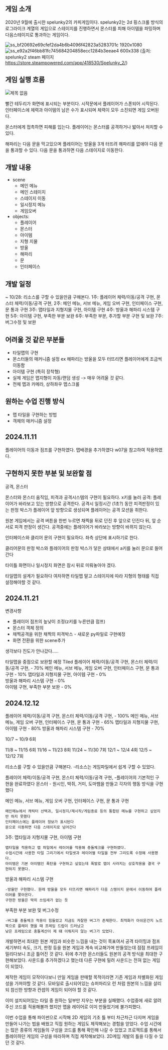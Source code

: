 ## 게임 소개
 2020년 9월에 출시한 spelunky2의 카피게임이다. spelunky2는 2d 횡스크롤 방식의 로그라이크 계열의 게임으로 스테이지를 진행하면서 몬스터를 피해 아이템을 파밍하며 다음스테이지로 통과하는 게임이다.

 ![ss_bf20692e69cfef2da4b6b4096f42823a5283701c 1920x1080](https://github.com/user-attachments/assets/5575ca7a-eb39-4095-b583-a43e030ad55d)
![ss_e92a2f46bb81fc745684204858ecc1284b3eeae4 600x338](https://github.com/user-attachments/assets/e9cc3211-bc4b-4f46-bb7f-7541e3b0ef3d)
(출처: spelunky2 steam 페이지 https://store.steampowered.com/app/418530/Spelunky_2/)
## 게임 실행 흐름

![제목 없음](https://github.com/user-attachments/assets/70227e56-4b8e-4b78-94f5-524e7440e0f8)


 빨간 테두리가 화면에 표시되는 부분이다.
 시작문에서 플레이어가 스폰되어 시작된다. 인터페이스에 체력과 아이템의 남은 수가 표시되며 체력이 모두 소진되면 게임 오버된다.

 몬스터에게 접촉하면 피해를 입는다. 플레이어는 몬스터를 공격하거나 밟아서 처치할 수 있다.

 해파리는 다음 문을 막고있으며 플레이어는 방울을 3개 터뜨려 해파리를 없애야 다음 문을 통과할 수 있다. 
 다음 문을 통과하면 다음 스테이지로 이동한다. 
 
## 개발 내용
  - scene
    - 메인 메뉴
    - 메인 스테이지 
    - 스테이지 이동 
    - 일시정지 메뉴 
    - 게임오버
 - objects:
     - 플레이어
     - 몬스터
     - 아이템
     - 지형 지물
     - 방울
     - 해파리
     - 문
     - 인터페이스
## 개발 일정 
 ~ 10/28: 리소스를 구할 수 있을만큼 구해본다.
 1주: 플레이어 체력/이동/공격 구현, 몬스터 체력/이동/공격 구현, 
 2주: 메인 메뉴, 서브 메뉴, 게임 오버 구현, 인터페이스 구현, 문 통과 구현
 3주: 맵타일과 지형지물 구현, 아이템 구현
 4주: 방울과 해파리 시스템 구현
 5주: 아이템 구현, 부족한 부분 보완
 6주: 부족한 부분, 추가할 부분 구현 및 보완
 7주: 버그수정 및 보완
## 어려울 것 같은 부분들
 - 타일맵의 구현
 - 몬스터들의 매커니즘 설정 ex 해파리는 방울을 모두 터뜨리면 플레이어에게 조금씩 이동함
 - 아이템 구현 (특히 장착형)
 - 실제 게임은 맵지형이 자동/랜덤 생성 -> 매우 어려울 것 같다.
 - 전체 맵과 카메라, 상하좌우 맵스크롤 
## 원하는 수업 진행 방식
 - 맵 타일을 구현하는 방법
 - 객체의 매커니즘 설정


## 2024.11.11
플레이어의 이동과 점프를 구현하였다.
맵배경을 추가하였다
w07을 참고하여 적용하였다.

## 구현하지 못한 부분 및 보완할 점
공격, 몬스터

몬스터와 몬스터 움직임, 피격과 공격시스템의 구현이 필요하다.
x키를 눌러 공격: 플레이어가 바라보고 있는 방향으로 공격한다.
공격시 일정시간 (1초?) 동안 피격판정이 있는 판정 박스가 플레이어 앞 방향으로 생성되며
플레이어는 공격 모션을 취한다.

원본 게임에서는 공격 버튼을 한번 누르면 채찍을 뒤로 던진 후 앞으로 던진다
뒤, 앞 순서로 피격 판정이 생긴다.
공격중에는 플레이어가 바라보는 방향이 바뀌지 않는다.

인터페이스와 클리어 문의 구현이 필요하다.
좌측 상단에 표시하기로 한다.

클리어문의 판정 박스와 플레이어의 판정 박스가 닿은 상태에서 a키를 눌러 문으로 들어간다


타이틀 화면이나 일시정지 화면은 잠시 뒤로 미뤄놓아야 겠다.

타일맵의 설계가 필요하다 여차하면 타일맵 말고 스테이지에 따라 지형의 형태를 직접 설정해야할 것 같다.

## 2024.11.21
변경사항
- 플레이어 점프의 높낮이 조정(z키를 누른만큼 점프)
- 몬스터 객체 정의
- 채찍공격을 위한 채찍의 피격박스 - 새로운 py파일로 구현예정
- 화면 전환을 위한 scene추가 

생각보다 진도가 안나갔다.....

타일맵을 중점으로 보완할 예정 Tiled
  플레이어 체력/이동/공격 구현, 몬스터 체력/이동/공격 구현,           - 70%
  메인 메뉴, 서브 메뉴, 게임 오버 구현, 인터페이스 구현, 문 통과 구현 - 10%
  맵타일과 지형지물 구현, 아이템 구현                                -  0%  
  방울과 해파리 시스템 구현                                          -  0%   
  아이템 구현, 부족한 부분 보완                                      -  0%         
## 2024.12.12
플레이어 체력/이동/공격 구현, 몬스터 체력/이동/공격 구현,           - 100%
메인 메뉴, 서브 메뉴, 게임 오버 구현, 인터페이스 구현, 문 통과 구현 - 65%
맵타일과 지형지물 구현, 아이템 구현                                -  80%
방울과 해파리 시스템 구현                                          -  70% 

10/7 ~ 10/9 	6회

11/8 ~ 11/15 	6회
11/16 ~ 11/23 	8회
11/24 ~ 11/30 	7회
12/1 ~ 12/4 	4회
12/5 ~ 12/12 	7회

리소스를 구할 수 있을만큼 구해본다.
	-리소스는 게임파일에서 쉽게 구할 수 있었다.

플레이어 체력/이동/공격 구현, 몬스터 체력/이동/공격 구현, 
	-플레이어의 기본적인 구현을 완료하였다
	  몬스터 - 원시인, 박쥐, 거미, 도마뱀을 만들고 각자의 행동 방식을 구현했다

메인 메뉴, 서브 메뉴, 게임 오버 구현, 인터페이스 구현, 문 통과 구현	


	메인메뉴에서 캐릭터 선택과, 일시정지/재시작/게임종료 등의 통합된 메뉴를 구현하고 싶었지만 하지 못했다
	인터페이스에는 플레이어 정보가 표시된다
	문으로 이동하면 다음 스테이지로 넘어간다
 3주: 맵타일과 지형지물 구현, 아이템 구현

 
	맵타일을 적용하고 맵 파일에서 레이어를 적용해 충돌체크를 구현하였다. 
	수업시간에 사용한 타일 그리기에서 타일셋과 레이어별 타일을 전부 그리도록 수정해 사용했다. 
	아이템은 기본 아이템인 폭탄을 구현하고 싶었는데 폭발로 맵이 사라지는 상호작용을 결국 구현하지 못했다.
	
방울과 해파리 시스템 구현	


	-방울만 구현했다. 원래 방울을 모두 터뜨리면 해파리가 다음 스텡이지 문에서 이동하여 플레이어를 쫒아온다.
	구현한 방울은 딱히 쓰임새가 없는 듯

부족한 부분 보완 및 버그수정	


	-버그를 충돌체크 적용이 힘들었고 지금도 자잘한 버그가 존재한다. 최적화가 아쉬운건지 노트북으로 플레이 했을 때 프레임 드랍이 드러났고 
	낮은 프레임으로 충돌계산이 제 떄 이뤄지지 않는 버그가 있었다.

 개발하면서 최대한 원본 게임과 비슷한 느낌을 내는 것이 목표여서 공격 타이밍과 점프 세기부터 속도, 크기, 판정 등을 원본 게임과 계속 비교해가며 만들었는데
 점점 프레임이 밀리다보니 조금 틀어진 것 같다. 뒤에 추가한 몬스터들도 원본의 공격 방식을 최대한 구현해보았다. 사운드를
 추가하겠다고 했는데 다른 구현에 밀려 사운드는 전혀 없는 게임이 되었다.

 제작한 게임이 모작이다보니 만일 게임을 판매할 목적이라면 기존 게임과 차별화된 게임성을 가져야할 것 같다. 모바일로 출시되어있는 슈퍼마리오 런 처럼
 원본의 느낌을 살리되 참신한 방향과 컨셉의 게임이 되어야 할 것 같다. 

 이미 설치되어있는 타일 중 원하는 일부만 지우는 부분을 실패했다. 수업중에 새로 알려주신 코드를 적용해볼까 했지만 맵을 레이어로 이미 만들었기에 불가피했다. 

 이번 수업을 통해 파이썬으로 시작해 2D 게임의 기초 틀 부터 차근차근 다지며 게임을 만들어 나가는 법을 배웠고 직접 원하는
 게임도 제작해보는 경험을 얻었다. 수업 시간에는 많은 종류의 게임들의 구성을 코드를 통해 확인해 나갈 수 있었고
 프로젝트를 통해서 플레이하던 게임의 구성을 따라하며 직접 제작해보았다. 2D게임 개발의 틀을 다질 수 있던 것 같다.

 
